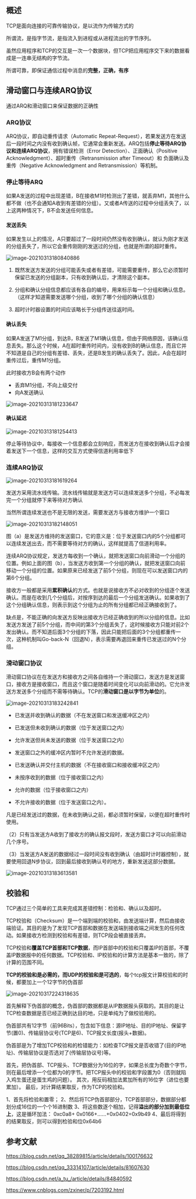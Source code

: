 ## 概述

TCP是面向连接的可靠传输协议，是以流作为传输方式的

所谓流，是指字节流，是指流入到进程或从进程流出的字节序列。

虽然应用程序和TCP的交互是一次一个数据块，但TCP把应用程序交下来的数据看成是一连串无结构的字节流。



所谓可靠，即保证通信过程中消息的**完整，正确，有序**



## 滑动窗口与连续ARQ协议

通过ARQ和滑动窗口来保证数据的正确性



### ARQ协议

ARQ协议，即自动重传请求（Automatic Repeat-Request），若果发送方在发送后一段时间之内没有收到确认帧，它通常会重新发送。ARQ包括**停止等待ARQ协议和连续ARQ协议**，拥有错误检测（Error Detection）、正面确认（Positive Acknowledgment）、超时重传（Retransmission after Timeout）和 负面确认及重传（Negative Acknowledgment and Retransmission）等机制。


### 停止等待ARQ

如果A发送的过程中出现差错，B在接收M1时检测出了差错，就丢弃M1，其他什么都不做（也不会通知A收到有差错的分组）。又或者A传送的过程中分组丢失了，以上这两种情况下，B不会发送任何信息。 



#### 发送丢失

如果发生以上的情况，A只要超过了一段时间仍然没有收到确认，就认为刚才发送的分组丢失了，所以它会重传刚刚的发送过的分组，也就是所谓的超时重传。 

![image-20210313180840886](https://gitee.com/Vanni/pic-bed/raw/master/img/image-20210313180840886.png)

1. 既然发送方发送的分组可能丢失或者有差错，可能需要重传，那么它必须暂时保留已发送的分组副本，只有收到确认后，才清除这个副本。

2. 分组和确认分组信息都应该有各自的编号，用来标示每一个分组和确认信息。（这样才知道需要发送哪个分组，收到了哪个分组的确认信息）

3. 超时计时器设置的时间应该略长于分组传送往返时间。

#### 确认丢失

如果A发送了M1分组，到达B，B发送了M1确认信息，但由于网络原因，该确认信息丢失。那么这个时候，A在超时重传时间内，没有收到B的确认信息，而且它并不知道是自己的分组有差错、丢失，还是B发生的确认丢失了。因此，A会在超时重传过后，重传M1分组。 

此时接收方B会有两个动作

- 丢弃M1分组，不向上级交付
- 向A发送确认

![image-20210313181233647](https://gitee.com/Vanni/pic-bed/raw/master/img/image-20210313181233647.png)

#### 确认延迟

![image-20210313181254413](https://gitee.com/Vanni/pic-bed/raw/master/img/image-20210313181254413.png)

停止等待协议中，每接收一个信息都会立刻响应，而发送方在接收到确认后才会接着发送下一个信息，这样的交互方式使得信道利用率低下



### 连续ARQ协议

![image-20210313181619264](https://gitee.com/Vanni/pic-bed/raw/master/img/image-20210313181619264.png)

发送方采用流水线传输。流水线传输就是发送方可以连续发送多个分组，不必每发完一个分组就停下来等待对方确认



当然所谓连续发送也不是无限的发送，需要发送方与接收方维护一个窗口

![image-20210313182148051](https://gitee.com/Vanni/pic-bed/raw/master/img/image-20210313182148051.png)



图（a）是发送方维持的发送窗口，它的意义是：位于发送窗口内的5个分组都可以连续发送出去，而不需要等待对方的确认，这样就提高了信道利用率。 

连续ARQ协议规定，发送方每收到一个确认，就把发送窗口向前滑动一个分组的位置。例如上面的图（b），当发送方收到第一个分组的确认，就把发送窗口向前移动一个分组的位置。如果原来已经发送了前5个分组，则现在可以发送窗口内的第6个分组。 

接收方一般都是采用**累积确认**的方式。也就是说接收方不必对收到的分组逐个发送确认。而是在收到几个分组后，对按序到达的最后一个分组发送确认。如果收到了这个分组确认信息，则表示到这个分组为止的所有分组都已经正确接收到了。 

缺点是，不能正确的向发送方反映出接收方已经正确收到的所以分组的信息。比如发送方发送了前5个分组，而中间的第3个分组丢失了，这时候接收方只能对前2个发出确认。而不知道后面3个分组的下落，因此只能把后面的3个分组都重传一次，这种机制叫Go-back-N（回退N），表示需要再退回来重传已发送过的N个分组。




### 滑动窗口协议

滑动窗口协议在在发送方和接收方之间各自维持一个滑动窗口，发送方是发送窗口，接收方是接收窗口，而且这个窗口是随着时间变化可以向前滑动的。它允许发送方发送多个分组而不需等待确认。TCP的**滑动窗口是以字节为单位**的。

![image-20210313183242841](https://gitee.com/Vanni/pic-bed/raw/master/img/image-20210313183242841.png)

- 已发送并收到确认的数据（不在发送窗口和发送缓冲区之内）
- 已发送但未收到确认的数据（位于发送窗口之内）
- 允许发送但尚未发送的数据（位于发送窗口之内）
- 发送窗口之外的缓冲区内暂时不允许发送的数据。



- 已发送确认并交付主机的数据（不在接收窗口和接收缓冲区之内）
- 未按序收到的数据（位于接收窗口之内）
- 允许的数据（位于接收窗口之内）
- 不允许接收的数据（位于发送窗口之内）。



凡是已经发送过的数据，在未收到确认之前，都必须暂时保留，以便在超时重传时使用。

（2）只有当发送方A收到了接收方的确认报文段时，发送方窗口才可以向前滑动几个序号。

（3）当发送方A发送的数据经过一段时间没有收到确认（由超时计时器控制），就要使用回退N步协议，回到最后接收到确认号的地方，重新发送这部分数据。

![image-20210313183613581](https://gitee.com/Vanni/pic-bed/raw/master/img/image-20210313183613581.png)



## 校验和



TCP通过三个简单的工具来完成其差错控制：检验和、确认以及超时。



TCP校验和（Checksum）是一个端到端的校验和，由发送端计算，然后由接收端验证。其目的是为了发现TCP首部和数据在发送端到接收端之间发生的任何改动。如果接收方检测到校验和有差错，则TCP段会被直接丢弃。



TCP校验和**覆盖TCP首部和TCP数据**，而IP首部中的校验和只覆盖IP的首部，不覆盖IP数据报中的任何数据。TCP校验和、IP校验和的计算方法是基本一致的，除了计算的范围不同。



**TCP的校验和是必需的，而UDP的校验和是可选的**，每个tcp报文计算校验和的时候，都要加上一个12字节的伪首部



![image-20210317224318635](https://gitee.com/Vanni/pic-bed/raw/master/img/image-20210317224318635.png)



首先解释下伪首部的概念，伪首部的数据都是从IP数据报头获取的。其目的是让TCP检查数据是否已经正确到达目的地，只是单纯为了做校验用的。



伪首部共有12字节（前96Bits），包含如下信息：源IP地址、目的IP地址、保留字节(置0)、传输层协议号(TCP是6)、TCP报文长度(报头+数据)。



伪首部是为了增加TCP校验和的检错能力：如检查TCP报文是否收错了(目的IP地址)、传输层协议是否选对了(传输层协议号)等。



首先，把伪首部、TCP报头、TCP数据分为16位的字，如果总长度为奇数个字节，则在最后增添一个位都为0的字节。把TCP报头中的校验和字段置为0（否则就陷入鸡生蛋还是蛋生鸡的问题）。
其次，用反码相加法累加所有的16位字（进位也要累加）。
最后，对计算结果取反，作为TCP的校验和。



1、首先将检验和置零；
2、然后将TCP伪首部部分，TCP首部部分，数据部分都划分成16位的一个个16进制数
3、将这些数逐个相加，记得**溢出的部分加到最低位上**，这是循环加法：
 0xc0a8+ 0x0166+……+0x0402=0x9b49
4、最后将得到的结果取反，则可以得到检验和位0x64b6



## 参考文献

https://blog.csdn.net/qq_38289815/article/details/100176632

https://blog.csdn.net/qq_33314107/article/details/81607630

https://blog.csdn.net/a_tu_/article/details/84840592

https://www.cnblogs.com/zxiner/p/7203192.html